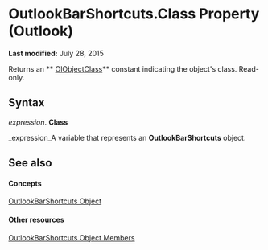 
# OutlookBarShortcuts.Class Property (Outlook)

 **Last modified:** July 28, 2015

Returns an  ** [OlObjectClass](33d724b3-df3c-2a7f-a80f-93b66d96f588.md)** constant indicating the object's class. Read-only.

## Syntax

 _expression_. **Class**

 _expression_A variable that represents an  **OutlookBarShortcuts** object.


## See also


#### Concepts


 [OutlookBarShortcuts Object](5ee9f085-d2fe-c949-9edc-ad073801ea77.md)
#### Other resources


 [OutlookBarShortcuts Object Members](1e21d953-b30b-35fa-d996-44c431a3b5c3.md)
